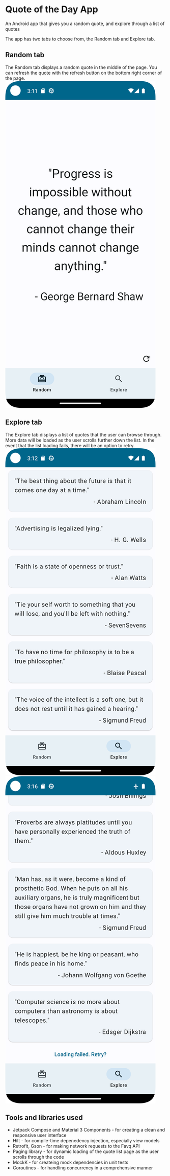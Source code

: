 # Quote of the Day App
An Android app that gives you a random quote, and explore through a list of quotes

The app has two tabs to choose from, the Random tab and Explore tab.
## Random tab
The Random tab displays a random quote in the middle of the page. You can refresh the quote with the refresh button on the bottom right corner of the page.
![The Random page shows you a random quote](screenshots/random_tab.png)

## Explore tab
The Explore tab displays a list of quotes that the user can browse through. More data will be loaded as the user scrolls further down the list. In the event that the list loading fails, there will be an option to retry.
![The Explore page shows you a list of quotes](screenshots/explore_tab.png)
![There is a text button on the list if the loading of data fails](screenshots/explore_with_failure.png)

## Tools and libraries used
- Jetpack Compose and Material 3 Components - for creating a clean and responsive user interface
- Hilt - for compile-time depenedency injection, especially view models
- Retrofit, Gson - for making network requests to the Favq API
- Paging library - for dynamic loading of the quote list page as the user scrolls through the code
- MockK - for createing mock dependencies in unit tests
- Coroutines - for handling concurrency in a comprehensive manner
